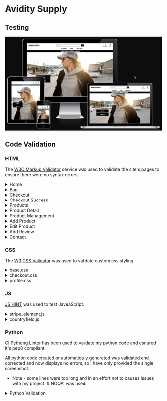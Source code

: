 # Avidity Supply

## Testing

![Website on different screen sizes](media/amir_avidity_supply.png)

## Code Validation

### HTML
The [W3C Markup Validator](https://validator.w3.org/) service was used to validate the site's pages to ensure there were no syntax errors.

<details><summary>Home</summary>
<img src="documentation/testing/html-validation.png" alt="">
</details>

<details><summary>Bag</summary>
<img src="documentation/testing/html-validation.png" alt="">
</details>

<details><summary>Checkout</summary>
<img src="documentation/testing/html-validation.png" alt="">
</details>

<details><summary>Checkout Success</summary>
<img src="documentation/testing/html-validation.png" alt="">
</details>

<details><summary>Products</summary>
<img src="documentation/testing/html-validation.png" alt="">
</details>

<details><summary>Product Detail</summary>
<img src="documentation/testing/html-validation.png" alt="">
</details>

<details><summary>Product Management</summary>
<img src="documentation/testing/html-validation.png" alt="">
</details>

<details><summary>Add Product</summary>
<img src="documentation/testing/html-validation.png" alt="">
</details>

<details><summary>Edit Product</summary>
<img src="documentation/testing/html-validation.png" alt="">
</details>

<details><summary>Add Review</summary>
<img src="documentation/testing/html-validation.png" alt="">
</details>

<details><summary>Contact</summary>
<img src="documentation/testing/html-validation.png" alt="">
</details>

### CSS
The [W3 CSS Validator](https://jigsaw.w3.org/css-validator/) was used to validate custom css styling.

<details><summary>base.css</summary>
<img src="documentation/testing/css-validation.png" alt="">
</details>

<details><summary>checkout.css</summary>
<img src="documentation/testing/css-validation.png" alt="">
</details>

<details><summary>profile.css</summary>
<img src="documentation/testing/css-validation.png" alt="">
</details>

### JS
[JS HINT](https://jshint.com/) was used to test JaveaScript.

<details><summary>stripe_element.js</summary>
<img src="documentation/testing/stripe-element-validation.png" alt="">
</details>

<details><summary>countryfield.js</summary>
<img src="documentation/testing/countryfield-validation.png" alt="">
</details>

### Python
[CI Pythong Linter](https://pep8ci.herokuapp.com/#) has been used to validate my python code and esnured it's pep8 compliant.

All python code created or automatically generated was validated and corrected and now displays no errors, so I have only provided the single screenshot.
- Note - some lines were too long and in an effort not to causes issues with my project '# NOQA' was used.

<details><summary>Python Validation</summary>
<img src="documentation/testing/python-validation.png" alt="">
</details>